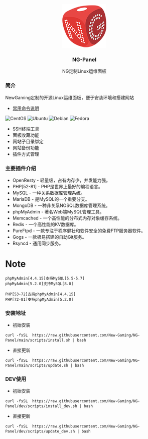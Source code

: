 
<p align="center">
  <img alt="logo" src="https://raw.githubusercontent.com/New-Gaming/NG-Panel/main/route/static/logo.png" height="140" />
  <h3 align="center">NG-Panel</h3>
  <p align="center">NG定制Linux运维面板</p>
</p>

### 简介

NewGaming定制的开源Linux运维面板，便于安装环境和搭建网站

- [常用命令说明](/cmd.md)

![CentOS](https://img.shields.io/badge/LINUX-CentOS-blue?style=for-the-badge&logo=CentOS)
![Ubuntu](https://img.shields.io/badge/LINUX-Ubuntu-blue?style=for-the-badge&logo=Ubuntu)
![Debian](https://img.shields.io/badge/LINUX-Debian-blue?style=for-the-badge&logo=Debian)
![Fedora](https://img.shields.io/badge/LINUX-Fedora-blue?style=for-the-badge&logo=Fedora)


* SSH终端工具
* 面板收藏功能
* 网站子目录绑定
* 网站备份功能
* 插件方式管理

### 主要插件介绍

* OpenResty - 轻量级，占有内存少，并发能力强。
* PHP[52-81] - PHP是世界上最好的编程语言。
* MySQL - 一种关系数据库管理系统。
* MariaDB - 是MySQL的一个重要分支。
* MongoDB - 一种非关系NOSQL数据库管理系统。
* phpMyAdmin - 著名Web端MySQL管理工具。
* Memcached - 一个高性能的分布式内存对象缓存系统。
* Redis - 一个高性能的KV数据库。
* PureFtpd - 一款专注于程序健壮和软件安全的免费FTP服务器软件。
* Gogs - 一款极易搭建的自助Git服务。
* Rsyncd - 通用同步服务。


# Note

```
phpMyAdmin[4.4.15]支持MySQL[5.5-5.7]
phpMyAdmin[5.2.0]支持MySQL[8.0]

PHP[53-72]支持phpMyAdmin[4.4.15]
PHP[72-81]支持phpMyAdmin[5.2.0]
```


### 安装地址

- 初始安装

```
curl -fsSL  https://raw.githubusercontent.com/New-Gaming/NG-Panel/main/scripts/install.sh | bash
```

- 直接更新

```
curl -fsSL  https://raw.githubusercontent.com/New-Gaming/NG-Panel/main/scripts/update.sh | bash
```


### DEV使用

- 初始安装

```
curl -fsSL  https://raw.githubusercontent.com/New-Gaming/NG-Panel/dev/scripts/install_dev.sh | bash
```

- 直接更新

```
curl -fsSL  https://raw.githubusercontent.com/New-Gaming/NG-Panel/dev/scripts/update_dev.sh | bash
```

